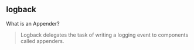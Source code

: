 ## logback

What is an Appender?
> Logback delegates the task of writing a logging event to components called appenders.






























